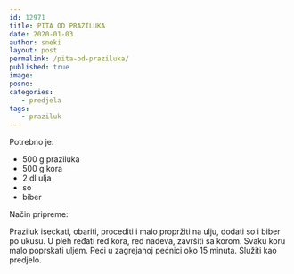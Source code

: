 ```yaml
---
id: 12971
title: PITA OD PRAZILUKA
date: 2020-01-03
author: sneki
layout: post
permalink: /pita-od-praziluka/
published: true
image: 
posno: 
categories:
   - predjela
tags:
   - praziluk
---
```

Potrebno je:

* 500 g praziluka
* 500 g kora 
* 2 dl ulja
* so
* biber

Način pripreme:

Praziluk iseckati, obariti, procediti i malo propržiti na ulju, dodati so i biber po ukusu. U pleh ređati red kora, red nadeva, završiti sa korom. Svaku
koru malo poprskati uljem. Peći u zagrejanoj pećnici oko 15 minuta. Služiti kao predjelo.

  

